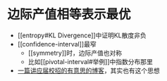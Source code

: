 # 边际产值相等表示最优
- [[entropy#KL Divergence]]中证明KL散度非负
- [[confidence-interval]]最窄
  - [[symmetry]]时，边际产值也对称
  - 比如[[pivotal-interval#举例]]中指数分布那里
- [一篇讲应届校招的有意思的博客](https://midas-technologies.com/zh/blog/20210114/)，其实也有这个思想